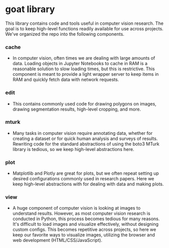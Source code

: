 # goat library

This library contains code and tools useful in computer vision research. The goal is to keep high-level functions readily available for use across projects. We've organized the repo into the following components.

### cache
- In computer vision, often times we are dealing with large amounts of data. Loading objects in Jupyter Notebooks to cache in RAM is a reasonable solution to slow loading times, but this is restrictive. This component is meant to provide a light wrapper server to keep items in RAM and quickly fetch data with network requests.

### edit
- This contains commonly used code for drawing polygons on images, drawing segmentation results, high-level cropping, and more.

### mturk
- Many tasks in computer vision require annotating data, whether for creating a dataset or for quick human analysis and surveys of results. Rewriting code for the standard abstractions of using the boto3 MTurk library is tedious, so we keep high-level abstractions here.

### plot
- Matplotlib and Plotly are great for plots, but we often repeat setting up desired configurations commonly used in research papers. Here we keep high-level abstractions with for dealing with data and making plots.

### view
- A huge component of computer vision is looking at images to understand results. However, as most computer vision research is conducted in Python, this process becomes tedious for many reasons. It's difficult to load images and visualize effectively, without designing custom configs. This becomes repetitive across projects, so here we keep our favorite ways to visualize images, utilizing the browser and web development (HTML/CSS/JavaScript).